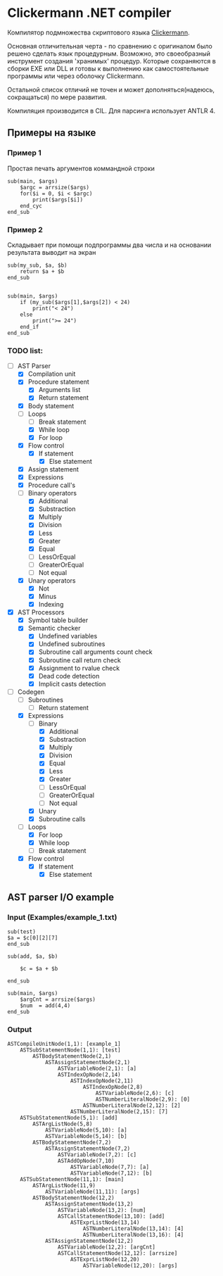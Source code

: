 # Clickermann .NET compiler

Компилятор подмножества скриптового языка [Clickermann](https://ru.wikipedia.org/wiki/Clickermann).

Основная отличительная черта - по сравнению с оригиналом было решено сделать язык процедурным. 
Возможно, это своеобразный инструмент создания 'хранимых' процедур. Которые сохраняются в сборки EXE или DLL
и готовы к выполнению как самостоятельные программы или через оболочку Clickermann. 

Остальной список отличий не точен и может дополняться(надеюсь, сокращаться) по мере развития.

Компиляция производится в CIL. Для парсинга использует ANTLR 4.

## Примеры на языке
### Пример 1

Простая печать аргументов коммандной строки

```
sub(main, $args)
	$argc = arrsize($args)
	for($i = 0, $i < $argc)
		print($args[$i])
	end_cyc
end_sub
```

### Пример 2

Складывает при помощи подпрограммы два числа и на основании результата выводит на экран

```
sub(my_sub, $a, $b)
	return $a + $b
end_sub


sub(main, $args)
	if (my_sub($args[1],$args[2]) < 24)
		print("< 24")
	else
		print(">= 24")
	end_if
end_sub
```


### TODO list:
 - [ ] AST Parser
    - [x] Compilation unit
    - [x] Procedure statement
        - [x] Arguments list
        - [x] Return statement
    - [x] Body statement
    - [ ] Loops
        - [ ] Break statement
        - [x] While loop
        - [x] For loop
	- [x] Flow control
		- [x] If statement
			- [x] Else statement
    - [x] Assign statement
    - [x] Expressions
    - [x] Procedure call's
	- [ ] Binary operators
		- [x] Additional
		- [x] Substraction
		- [x] Multiply
		- [x] Division
		- [x] Less
		- [x] Greater
		- [x] Equal
		- [ ] LessOrEqual
		- [ ] GreaterOrEqual
		- [ ] Not equal
	- [x] Unary operators
		- [x] Not
		- [x] Minus
		- [x] Indexing
 - [x] AST Processors
	- [x] Symbol table builder
	- [x] Semantic checker
		- [x] Undefined variables
		- [x] Undefined subroutines
		- [x] Subroutine call arguments count check
		- [x] Subroutine call return check
		- [x] Assignment to rvalue check
		- [x] Dead code detection
		- [x] Implicit casts detection
 - [ ] Codegen
	- [ ] Subroutines
		- [ ] Return statement
	- [x] Expressions
		- [ ] Binary
			- [x] Additional
			- [x] Substraction
			- [x] Multiply
			- [x] Division
			- [x] Equal
			- [x] Less
			- [x] Greater
			- [ ] LessOrEqual
			- [ ] GreaterOrEqual
			- [ ] Not equal
		- [x] Unary
		- [x] Subroutine calls
	- [ ] Loops
		- [x] For loop
		- [x] While loop
		- [ ] Break statement
	- [x] Flow control
		- [x] If statement
			- [x] Else statement

## AST parser I/O example

### Input (Examples/example_1.txt)

```
sub(test)
$a = $c[0][2][7]
end_sub

sub(add, $a, $b)
	
	$c = $a + $b

end_sub

sub(main, $args)
	$argCnt = arrsize($args)
	$num  = add(4,4)
end_sub
```

### Output

```
ASTCompileUnitNode(1,1): [example_1]
	ASTSubStatementNode(1,1): [test]
		ASTBodyStatementNode(2,1)
			ASTAssignStatementNode(2,1)
				ASTVariableNode(2,1): [a]
				ASTIndexOpNode(2,14)
					ASTIndexOpNode(2,11)
						ASTIndexOpNode(2,8)
							ASTVariableNode(2,6): [c]
							ASTNumberLiteralNode(2,9): [0]
						ASTNumberLiteralNode(2,12): [2]
					ASTNumberLiteralNode(2,15): [7]
	ASTSubStatementNode(5,1): [add]
		ASTArgListNode(5,8)
			ASTVariableNode(5,10): [a]
			ASTVariableNode(5,14): [b]
		ASTBodyStatementNode(7,2)
			ASTAssignStatementNode(7,2)
				ASTVariableNode(7,2): [c]
				ASTAddOpNode(7,10)
					ASTVariableNode(7,7): [a]
					ASTVariableNode(7,12): [b]
	ASTSubStatementNode(11,1): [main]
		ASTArgListNode(11,9)
			ASTVariableNode(11,11): [args]
		ASTBodyStatementNode(12,2)
			ASTAssignStatementNode(13,2)
				ASTVariableNode(13,2): [num]
				ASTCallStatementNode(13,10): [add]
					ASTExprListNode(13,14)
						ASTNumberLiteralNode(13,14): [4]
						ASTNumberLiteralNode(13,16): [4]
			ASTAssignStatementNode(12,2)
				ASTVariableNode(12,2): [argCnt]
				ASTCallStatementNode(12,12): [arrsize]
					ASTExprListNode(12,20)
						ASTVariableNode(12,20): [args]
```